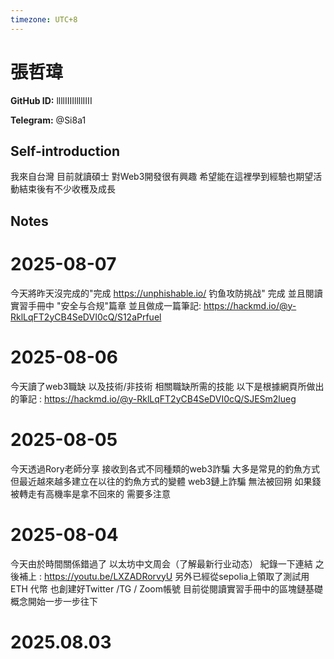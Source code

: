 ```yaml
---
timezone: UTC+8
---
```


# 張哲瑋

**GitHub ID:** llllIIIIllllIIII

**Telegram:** @Si8a1

## Self-introduction

我來自台灣 目前就讀碩士 對Web3開發很有興趣 希望能在這裡學到經驗也期望活動結束後有不少收穫及成長

## Notes

<!-- Content_START -->
# 2025-08-07

今天將昨天沒完成的"完成 https://unphishable.io/ 钓鱼攻防挑战" 完成
並且閱讀 實習手冊中 "安全与合规"篇章 並且做成一篇筆記:
https://hackmd.io/@y-RklLqFT2yCB4SeDVI0cQ/S12aPrfuel

# 2025-08-06

今天讀了web3職缺 以及技術/非技術 相關職缺所需的技能
以下是根據網頁所做出的筆記 : https://hackmd.io/@y-RklLqFT2yCB4SeDVI0cQ/SJESm2lueg

# 2025-08-05

今天透過Rory老師分享 接收到各式不同種類的web3詐騙 大多是常見的釣魚方式
但最近越來越多建立在以往的釣魚方式的變體
web3鏈上詐騙 無法被回朔 如果錢被轉走有高機率是拿不回來的 需要多注意

# 2025-08-04

今天由於時間關係錯過了 以太坊中文周会（了解最新行业动态）
紀錄一下連結 之後補上 : https://youtu.be/LXZADRorvyU
另外已經從sepolia上領取了測試用 ETH 代幣
也創建好Twitter /TG / Zoom帳號
目前從閱讀實習手冊中的區塊鏈基礎概念開始一步一步往下


# 2025.08.03


<!-- Content_END -->
